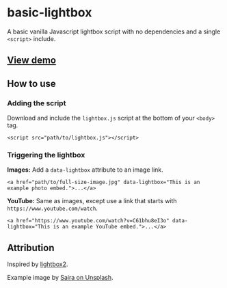 # basic-lightbox

A basic vanilla Javascript lightbox script with no dependencies and a single `<script>` include.

## [View demo](https://joeyfoo.com/basic-lightbox/)

## How to use

### Adding the script

Download and include the `lightbox.js` script at the bottom of your `<body>` tag.

    <script src="path/to/lightbox.js"></script>

### Triggering the lightbox

**Images:** Add a `data-lightbox` attribute to an image link. 

    <a href="path/to/full-size-image.jpg" data-lightbox="This is an example photo embed.">...</a>

**YouTube:** Same as images, except use a link that starts with `https://www.youtube.com/watch`.

    <a href="https://www.youtube.com/watch?v=C61bhu8eI3o" data-lightbox="This is an example YouTube embed.">...</a>

## Attribution

Inspired by [lightbox2](https://lokeshdhakar.com/projects/lightbox2/).

Example image by [Saira on Unsplash](https://unsplash.com/photos/UMo01PKPU9o).